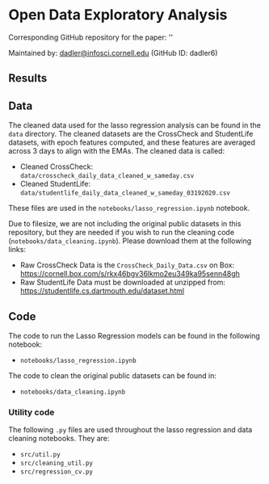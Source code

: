 # Open Data Exploratory Analysis

Corresponding GitHub repository for the paper: ''


Maintained by: dadler@infosci.cornell.edu (GitHub ID: dadler6)

## Results



## Data

The cleaned data used for the lasso regression analysis can be found in the `data` directory. The cleaned datasets are the CrossCheck and StudentLife datasets, with epoch features computed, and these features are averaged across 3 days to align with the EMAs. The cleaned data is called:

* Cleaned CrossCheck: `data/crosscheck_daily_data_cleaned_w_sameday.csv`
* Cleaned StudentLife: `data/studentlife_daily_data_cleaned_w_sameday_03192020.csv`

These files are used in the `notebooks/lasso_regression.ipynb` notebook.

Due to filesize, we are not including the original public datasets in this repository, but they are needed if you wish to run the cleaning code (`notebooks/data_cleaning.ipynb`). Please download them at the following links:

* Raw CrossCheck Data is the `CrossCheck_Daily_Data.csv` on Box: https://cornell.box.com/s/rkx46bgv36lkmo2eu349ka95senn48gh
* Raw StudentLife Data must be downloaded at unzipped from: https://studentlife.cs.dartmouth.edu/dataset.html

## Code

The code to run the Lasso Regression models can be found in the following notebook:

* `notebooks/lasso_regression.ipynb`

The code to clean the original public datasets can be found in:

* `notebooks/data_cleaning.ipynb`

### Utility code

The following `.py` files are used throughout the lasso regression and data cleaning notebooks. They are:

* `src/util.py`
* `src/cleaning_util.py`
* `src/regression_cv.py`


